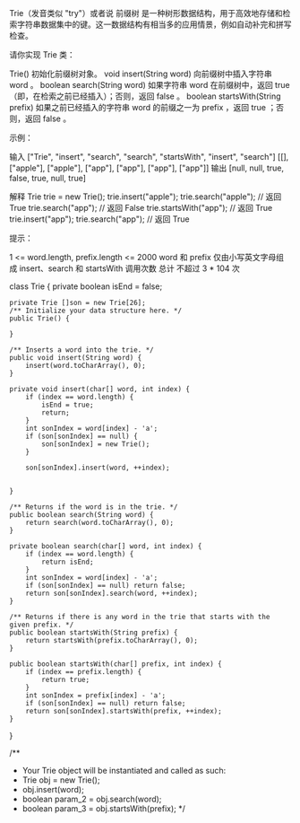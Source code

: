 Trie（发音类似 "try"）或者说 前缀树 是一种树形数据结构，用于高效地存储和检索字符串数据集中的键。这一数据结构有相当多的应用情景，例如自动补完和拼写检查。

请你实现 Trie 类：

Trie() 初始化前缀树对象。
void insert(String word) 向前缀树中插入字符串 word 。
boolean search(String word) 如果字符串 word 在前缀树中，返回 true（即，在检索之前已经插入）；否则，返回 false 。
boolean startsWith(String prefix) 如果之前已经插入的字符串 word 的前缀之一为 prefix ，返回 true ；否则，返回 false 。
 

示例：

输入
["Trie", "insert", "search", "search", "startsWith", "insert", "search"]
[[], ["apple"], ["apple"], ["app"], ["app"], ["app"], ["app"]]
输出
[null, null, true, false, true, null, true]

解释
Trie trie = new Trie();
trie.insert("apple");
trie.search("apple");   // 返回 True
trie.search("app");     // 返回 False
trie.startsWith("app"); // 返回 True
trie.insert("app");
trie.search("app");     // 返回 True
 

提示：

1 <= word.length, prefix.length <= 2000
word 和 prefix 仅由小写英文字母组成
insert、search 和 startsWith 调用次数 总计 不超过 3 * 104 次



class Trie {
    private boolean isEnd = false;

    private Trie []son = new Trie[26];
    /** Initialize your data structure here. */
    public Trie() {

    }
    
    /** Inserts a word into the trie. */
    public void insert(String word) {
        insert(word.toCharArray(), 0);
    }

    private void insert(char[] word, int index) {
        if (index == word.length) {
            isEnd = true;
            return;
        }
        int sonIndex = word[index] - 'a';
        if (son[sonIndex] == null) {
            son[sonIndex] = new Trie();
        }

        son[sonIndex].insert(word, ++index);


    }
    
    /** Returns if the word is in the trie. */
    public boolean search(String word) {
        return search(word.toCharArray(), 0);
    }

    private boolean search(char[] word, int index) {
        if (index == word.length) {
            return isEnd;
        }
        int sonIndex = word[index] - 'a';
        if (son[sonIndex] == null) return false;
        return son[sonIndex].search(word, ++index);
    }
    
    /** Returns if there is any word in the trie that starts with the given prefix. */
    public boolean startsWith(String prefix) {
        return startsWith(prefix.toCharArray(), 0);
    }

    public boolean startsWith(char[] prefix, int index) {
        if (index == prefix.length) {
            return true;
        }
        int sonIndex = prefix[index] - 'a';
        if (son[sonIndex] == null) return false;
        return son[sonIndex].startsWith(prefix, ++index);
    }
}

/**
 * Your Trie object will be instantiated and called as such:
 * Trie obj = new Trie();
 * obj.insert(word);
 * boolean param_2 = obj.search(word);
 * boolean param_3 = obj.startsWith(prefix);
 */